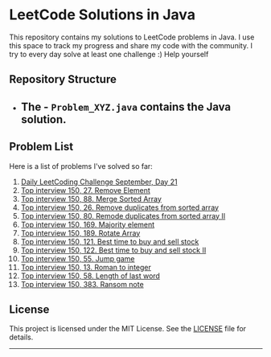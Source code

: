 # LeetCode Solutions in Java

This repository contains my solutions to LeetCode problems in Java. I use this space to track my progress and share my code with the community.
I try to every day solve at least one challenge :) Help yourself

## Repository Structure

- The - `Problem_XYZ.java` contains the Java solution.
  -     

## Problem List

Here is a list of problems I've solved so far:

1. [Daily LeetCoding Challenge September, Day 21](https://leetcode.com/problems/median-of-two-sorted-arrays/description/)
3. [Top interview 150, 27. Remove Element](https://leetcode.com/problems/remove-element/?envType=study-plan-v2&envId=top-interview-150)
4. [Top interview 150, 88. Merge Sorted Array](https://leetcode.com/problems/merge-sorted-array/?envType=study-plan-v2&envId=top-interview-150)
5. [Top interview 150, 26. Remove duplicates from sorted array](https://leetcode.com/problems/remove-duplicates-from-sorted-array/?envType=study-plan-v2&envId=top-interview-150)
6. [Top interview 150, 80. Remode duplicates from sorted array II](https://leetcode.com/problems/remove-duplicates-from-sorted-array-ii/?envType=study-plan-v2&envId=top-interview-150)
7. [Top interview 150, 169. Majority element](https://leetcode.com/problems/majority-element/?envType=study-plan-v2&envId=top-interview-150)
8. [Top interview 150, 189. Rotate Array](https://leetcode.com/problems/rotate-array/?envType=study-plan-v2&envId=top-interview-150)
9. [Top interview 150, 121. Best time to buy and sell stock](https://leetcode.com/problems/best-time-to-buy-and-sell-stock/submissions/1096668715/?envType=study-plan-v2&envId=top-interview-150)
10. [Top interview 150, 122. Best time to buy and sell stock II](https://leetcode.com/problems/best-time-to-buy-and-sell-stock-ii/?envType=study-plan-v2&envId=top-interview-150)
11. [Top interview 150, 55. Jump game](https://leetcode.com/problems/jump-game/?envType=study-plan-v2&envId=top-interview-150)
12. [Top interview 150, 13. Roman to integer](https://leetcode.com/problems/roman-to-integer/?envType=study-plan-v2&envId=top-interview-150)
13. [Top interview 150, 58. Length of last word](https://leetcode.com/problems/length-of-last-word/?envType=study-plan-v2&envId=top-interview-150)
14. [Top interview 150, 383. Ransom note](https://leetcode.com/problems/ransom-note/?envType=study-plan-v2&envId=top-interview-150)


## License

This project is licensed under the MIT License. See the [LICENSE](https://opensource.org/license/mit/) file for details.

---
